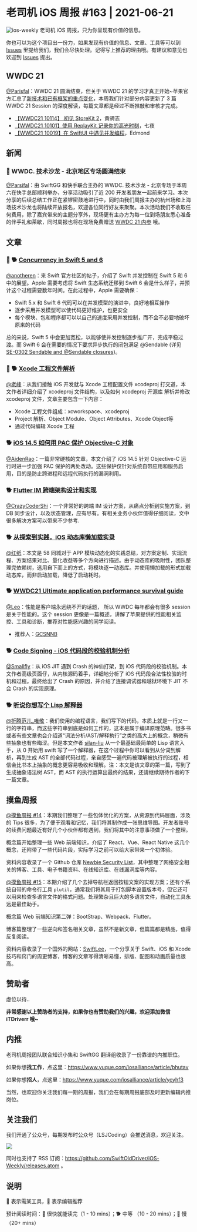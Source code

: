 # 老司机 iOS 周报 #163 | 2021-06-21

![ios-weekly](https://github.com/SwiftOldDriver/iOS-Weekly/blob/master/assets/ios-weekly.png?raw=true)
老司机 iOS 周报，只为你呈现有价值的信息。

你也可以为这个项目出一份力，如果发现有价值的信息、文章、工具等可以到 [Issues](https://github.com/SwiftOldDriver/iOS-Weekly/issues) 里提给我们，我们会尽快处理。记得写上推荐的理由哦。有建议和意见也欢迎到 [Issues](https://github.com/SwiftOldDriver/iOS-Weekly/issues) 提出。

## WWDC 21

[@Parisfal](https://github.com/ParsifalC)：WWDC 21 圆满结束，但关于 WWDC 21 的学习才真正开始~苹果官方汇总了[新技术和已有框架的重点变化](https://developer.apple.com/documentation/New-Technologies-WWDC-2021)，本周我们针对部分内容更新了 3 篇 WWDC 21 Session 的深度解读，每篇文章都是经过不断推敲和审核才完成。

- [【WWDC21 10114】 初见 StoreKit 2](https://xiaozhuanlan.com/topic/6138790425)，黄骋志
- [【WWDC21 10101】使用 ReplayKit 记录你的高光时刻](https://xiaozhuanlan.com/topic/1068759324)，七夜
- [【WWDC21 10019】在 SwiftUI 中遇见并发编程](https://xiaozhuanlan.com/topic/2957164803)，Edmond

## 新闻

### 🌟 WWDC.<T> 技术沙龙 - 北京地区专场圆满结束
  
[@Parsifal](https://github.com/ParsifalC)：由 SwiftGG 和快手联合主办的 WWDC.<T> 技术沙龙 - 北京专场于本周六在快手总部顺利举办，分享活动吸引了近 200 开发者朋友一起前来学习。本次分享的后续总结工作正在紧锣密鼓地进行中，同时由我们周报主办的杭州场和上海场技术沙龙也将陆续开放报名，欢迎各位同行好友来聚聚。本次活动我们不收取任何费用，除了嘉宾带来的主题分享外，现场更有主办方为每一位到场朋友悉心准备的伴手礼和茶歇，同时周报也将在现场免费赠送 [WWDC 21 内参](https://xiaozhuanlan.com/wwdc21) 哦。

## 文章
  
### 🌟 🐕 [Concurrency in Swift 5 and 6](https://forums.swift.org/t/concurrency-in-swift-5-and-6/49337)

[@anotheren](https://github.com/anotheren)：来 Swift 官方社区的帖子，介绍了 Swift 并发控制在 Swift 5 和 6 中的展望。Apple 需要考虑将 Swift 生态系统迁移到 Swift 6 会是什么样子，并预计这个过程需要数年时间。在此过程中，Apple 需要确保：

- Swift 5.x 和 Swift 6 代码可以在并发模型的演进中，良好地相互操作
- 逐步采用并发模型可以使代码更好维护，也更安全
- 每个模块、包和程序都可以以自己的速度采用并发控制，而不会不必要地破坏原来的代码

总的来说，Swift 5 中会更加宽松，以能够使并发控制逐步推广开，完成平稳过渡。而 Swift 6 会在需要的情况下要求异步执行的闭包满足 @Sendable (详见 [SE-0302 Sendable and @Sendable closures](https://github.com/apple/swift-evolution/blob/main/proposals/0302-concurrent-value-and-concurrent-closures.md))。
  
### 🌟 🐕 [Xcode 工程文件解析](https://mp.weixin.qq.com/s/s5BQznKjSCt84ZLUlco7Vg)

[@老峰](https://github.com/gesantung)：从我们接触 iOS 开发就与 Xcode 工程配置文件 xcodeproj 打交道，本文作者详细介绍了 xcodeproj 文件结构，以及如何 xcodeproj 开源库 解析并修改 xcodeproj 文件，文章主要包含一下内容：

- Xcode 工程文件组成：xcworkspace、xcodeproj
- Project 解析、Object Module、Object Attributes、Xcode Object等
- 通过代码编辑 Xcode 工程
  
### 🐕 [iOS 14.5 如何用 PAC 保护 Objective-C 对象](https://mp.weixin.qq.com/s/VsqnWo6HGQT5LXdulpcaGg)

[@AidenRao](https://weibo.com/AidenRao)：一篇非常硬核的文章，本文介绍了 iOS 14.5 针对 Objective-C 运行时进一步加强 PAC 保护的两处改动。这些保护仅针对系统自带应用和服务启用，目的是防止跨进程和远程代码执行的漏洞利用。

### 🐕 [Flutter IM 跨端架构设计和实现](https://mp.weixin.qq.com/s/ftZdQ-0GeMgr6kL9bZLA8w)

[@CrazyCoderShi](https://github.com/CrazyCoderShi)：一个非常好的跨端 IM 设计方案，从痛点分析到实施方案，到 DB 同步设计，以及状态管理，应有尽有。有相关业务小伙伴值得仔细阅读，文中很多解决方案可以带来不少参考.

### 🐕 [从探索到实践，iOS 动态库懒加载实录](https://mp.weixin.qq.com/s/g5FKnOcW6KonqBSW8XO9Jw)

[@红纸](https://github.com/nianran)：本文是 58 同城对于 APP 模块动态化的实践总结，对方案定制、实现流程、方案结果对比、量化收益等多个方向进行描述。由于动态库的吸附性，团队整理完依赖树，选用自下而上的方式，将模块逐一动态库。并使用懒加载的形式加载动态库，而非启动加载，降低了启动耗时。

### 🐕 [WWDC21 Ultimate application performance survival guide](https://gcsnnb.github.io/2021/06/09/APP%E6%80%A7%E8%83%BD%E7%BB%88%E6%9E%81%E7%94%9F%E5%AD%98%E6%8C%87%E5%8D%97/)

[@Leo](https://github.com/leomobiledeveloper)：性能是客户端永远绕不开的话题， 所以 WWDC 每年都会有很多 session 是关于性能的。这个 session 更像是一篇概述，讲解了苹果提供的性能相关监控、工具和诊断，推荐对性能感兴趣的同学阅读。

* 推荐人：[GCSNNB](https://github.com/GCSNNB) 

### 🐕 [Code Signing - iOS 代码段的校验机制分析](https://mp.weixin.qq.com/s/msUwo3YUcfHXkuAp5wRfyQ)

[@Smallfly](https://github.com/iostalks)：从 iOS JIT 遇到 Crash 的神仙打架，到 iOS 代码段的校验机制。本文作者高级页面仔，从内核源码着手，详细地分析了 iOS 代码段合法性校验的时机和过程。最终给出了 Crash 的原因，并介绍了连接调试器和越狱环境下 JIT 不会 Crash 的实现原理。

### 🐕 [听说你想写个 Lisp 解释器](https://mp.weixin.qq.com/s?__biz=Mzg4MjU2Mzc1MQ==&mid=2247485878&idx=1&sn=3f1b37ad693bfd2f0da24aab2616aafe&chksm=cf55867ef8220f68719be7f9666675eff677b7922d27155a079f6b15181cfa65c699cfd7e7a8&token=273579944&lang=zh_CN#rd)

[@折腾范儿_唯敬](https://weibo.com/agvicking)：我们使用的编程语言，我们写下的代码，本质上就是一行又一行的字符串，而这些字符串到底是如何工作的，这本是属于编译原理范畴。很多书或者有些文章也会介绍道“词法分析/AST/解释执行”之类的高大上的概念，稍微有些抽象也有些晦涩。但是本文作者 [silan-liu](https://github.com/silan-liu) 从一个最基础最简单的 Lisp 语言入手，从 0 开始用 swift 写了一个解释器，在这个过程中你可以看到从分词到解析，再到生成 AST 的全部代码过程，亲自感受一遍代码被理解被执行的过程，相信会比书本上抽象的概念更容易吸收和理解。注：本文是该文章的第一篇，写到了生成抽象语法树 AST，而 AST 的执行运算出最终的结果，还请继续期待作者的下一篇文章。

## 摸鱼周报

[@摸鱼周报 #14](https://mp.weixin.qq.com/s/br4DUrrtj9-VF-VXnTIcZw)：本期我们整理了一些包体优化的方案，从资源到代码层面，涉及的 Tips 很多，为了便于观看和记忆，我们将其制作成一张思维导图。开发者账号的续费问题最近有好几个小伙伴都有遇到，我们将其中的注意事项做了一个整理。

概念篇开始整理一些 Web 前端知识，介绍了 React、Vue、React Native 这几个概念，还附带了一些代码片段，实际学习之前可以给大家带来一个初体验。

资料内容收录了一个 Github 仓库 [Newbie Security List](https://github.com/findneo/Newbie-Security-List)，其中整理了网络安全相关的博客、工具、电子书籍资料、在线知识库、在线漏洞库等内容。

[@摸鱼周报 #15](https://mp.weixin.qq.com/s/6thW_YKforUy_EMkX0OVxA)：本期介绍了几个去掉导航栏返回按钮文案的实现方案；还有个系统自带的命令行工具 `plutil`，通常我们将其用于打包脚本设置版本号，但它还可以用来检查多语言文件的格式问题。处理繁杂且巨大的多语言文件，自动化工具永远是最佳助手。

概念篇 Web 前端知识第二弹：BootStrap、Webpack、Flutter。

博客篇整理了一些逆向和签名相关文章，虽然不是新文章，但篇篇都是精品，值得反复阅读。

资料内容收录了一个国外的网站：[SwiftLee](https://www.avanderlee.com/)，一个分享关于 Swift、iOS 和 Xcode 技巧和窍门的周更博客，博客的文章写得清晰易懂，排版、配图和动画质量也很高。

## 赞助者

虚位以待..

**非常感谢以上赞助者的支持，如果你也有赞助我们的兴趣，欢迎添加微信 iTDriverr 哦~**

## 内推

老司机周报团队联合知识小集和 SwiftGG 翻译组收录了一份靠谱的内推职位。

如果你想**找工作**，点这里：https://www.yuque.com/iosalliance/article/bhutav

如果你想**招人**，点这里：https://www.yuque.com/iosalliance/article/ycyhf3

当然，也欢迎你关注我们每一期的周报，我们会在每期周报底部及时更新编辑内推岗位。

## 关注我们

我们开通了公众号，每期发布时公众号（LSJCoding）会推送消息，欢迎关注。

![](https://github.com/SwiftOldDriver/iOS-Weekly/blob/master/assets/qrcode_for_wechat.jpg?raw=true)

同时也支持了 RSS 订阅：https://github.com/SwiftOldDriver/iOS-Weekly/releases.atom 。

## 说明

🚧 表示需某工具，🌟 表示编辑推荐

预计阅读时间：🐎 很快就能读完（1 - 10 mins）；🐕 中等 （10 - 20 mins）；🐢 慢（20+ mins）
